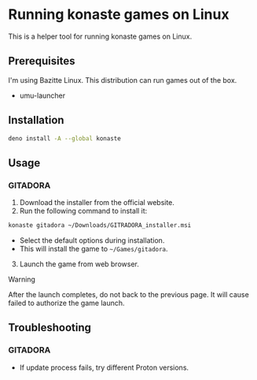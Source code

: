 # Running konaste games on Linux

This is a helper tool for running konaste games on Linux.

## Prerequisites

I'm using Bazitte Linux. This distribution can run games out of the box.

- umu-launcher

## Installation

```bash
deno install -A --global konaste
```

## Usage

### GITADORA

1. Download the installer from the official website.
2. Run the following command to install it:

```bash
konaste gitadora ~/Downloads/GITRADORA_installer.msi
```

- Select the default options during installation.
- This will install the game to `~/Games/gitadora`.

3. Launch the game from web browser.

> [!WARNING]
> After the launch completes, do not back to the previous page. It will cause
> failed to authorize the game launch.

## Troubleshooting

### GITADORA

- If update process fails, try different Proton versions.
